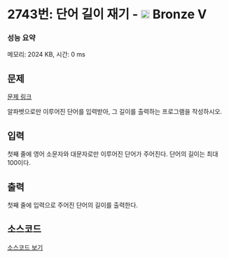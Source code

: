 # 2743번: 단어 길이 재기 - <img src="https://static.solved.ac/tier_small/1.svg" style="height:20px" /> Bronze V

<!-- performance -->
### 성능 요약
메모리: 2024 KB, 시간: 0 ms
<!-- end -->

## 문제

[문제 링크](https://boj.kr/2743)

<p>알파벳으로만 이루어진 단어를 입력받아, 그 길이를 출력하는 프로그램을 작성하시오.</p>

## 입력

<p>첫째 줄에 영어 소문자와 대문자로만 이루어진 단어가 주어진다. 단어의 길이는 최대 100이다.</p>

## 출력

<p>첫째 줄에 입력으로 주어진 단어의 길이를 출력한다.</p>

## 소스코드

[소스코드 보기](단어%20길이%20재기.cpp)